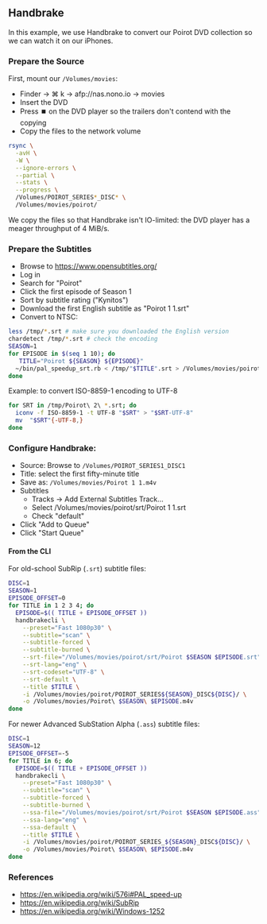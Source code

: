 ## Handbrake

In this example, we use Handbrake to convert our Poirot DVD collection so we
can watch it on our iPhones.

### Prepare the Source

First, mount our `/Volumes/movies`:

- Finder → ⌘ k → afp://nas.nono.io → movies
- Insert the DVD
- Press ⏹️  on the DVD player so the trailers don't contend with the copying
- Copy the files to the network volume

```bash
rsync \
  -avH \
  -W \
  --ignore-errors \
  --partial \
  --stats \
  --progress \
  /Volumes/POIROT_SERIES*_DISC* \
  /Volumes/movies/poirot/
```

We copy the files so that Handbrake isn't IO-limited: the DVD player has a
meager throughput of 4 MiB/s.

### Prepare the Subtitles

- Browse to <https://www.opensubtitles.org/>
- Log in
- Search for "Poirot"
- Click the first episode of Season 1
- Sort by subtitle rating ("Kynitos")
- Download the first English subtitle as "Poirot 1 1.srt"
- Convert to NTSC:

```bash
less /tmp/*.srt # make sure you downloaded the English version
chardetect /tmp/*.srt # check the encoding
SEASON=1
for EPISODE in $(seq 1 10); do
   TITLE="Poirot ${SEASON} ${EPISODE}"
  ~/bin/pal_speedup_srt.rb < /tmp/"$TITLE".srt > /Volumes/movies/poirot/srt/"$TITLE".srt
done
```

Example: to convert ISO-8859-1 encoding to UTF-8

```bash
for SRT in /tmp/Poirot\ 2\ *.srt; do
  iconv -f ISO-8859-1 -t UTF-8 "$SRT" > "$SRT-UTF-8"
  mv  "$SRT"{-UTF-8,}
done
```

### Configure Handbrake:

- Source: Browse to `/Volumes/POIROT_SERIES1_DISC1`
- Title: select the first fifty-minute title
- Save as: `/Volumes/movies/Poirot 1 1.m4v`
- Subtitles
  - Tracks → Add External Subtitles Track...
  - Select /Volumes/movies/poirot/srt/Poirot 1 1.srt
  - Check "default"
- Click "Add to Queue"
- Click "Start Queue"

#### From the CLI

For old-school SubRip (`.srt`) subtitle files:

```bash
DISC=1
SEASON=1
EPISODE_OFFSET=0
for TITLE in 1 2 3 4; do
  EPISODE=$(( TITLE + EPISODE_OFFSET ))
  handbrakecli \
    --preset="Fast 1080p30" \
    --subtitle="scan" \
    --subtitle-forced \
    --subtitle-burned \
    --srt-file="/Volumes/movies/poirot/srt/Poirot $SEASON $EPISODE.srt" \
    --srt-lang="eng" \
    --srt-codeset="UTF-8" \
    --srt-default \
    --title $TITLE \
    -i /Volumes/movies/poirot/POIROT_SERIES${SEASON}_DISC${DISC}/ \
    -o /Volumes/movies/Poirot\ $SEASON\ $EPISODE.m4v
done
```

For newer Advanced SubStation Alpha (`.ass`) subtitle files:

```bash
DISC=1
SEASON=12
EPISODE_OFFSET=-5
for TITLE in 6; do
  EPISODE=$(( TITLE + EPISODE_OFFSET ))
  handbrakecli \
    --preset="Fast 1080p30" \
    --subtitle="scan" \
    --subtitle-forced \
    --subtitle-burned \
    --ssa-file="/Volumes/movies/poirot/srt/Poirot $SEASON $EPISODE.ass" \
    --ssa-lang="eng" \
    --ssa-default \
    --title $TITLE \
    -i /Volumes/movies/poirot/POIROT_SERIES_${SEASON}_DISC${DISC}/ \
    -o /Volumes/movies/Poirot\ $SEASON\ $EPISODE.m4v
done
```
### References

- <https://en.wikipedia.org/wiki/576i#PAL_speed-up>
- <https://en.wikipedia.org/wiki/SubRip>
- <https://en.wikipedia.org/wiki/Windows-1252>
